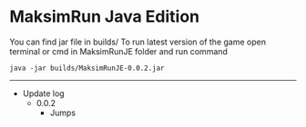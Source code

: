# MaksimRun Java Edition

You can find jar file in builds/
To run latest version of the game open terminal or cmd in MaksimRunJE folder and run command
```
java -jar builds/MaksimRunJE-0.0.2.jar
```

---

* Update log
  * 0.0.2
      * Jumps
